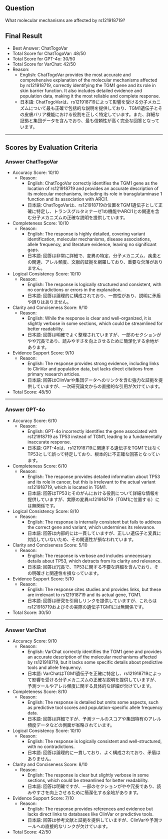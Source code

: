 ## Question

What molecular mechanisms are affected by rs121918719?

## Final Result

- Best Answer: ChatTogoVar
- Total Score for ChatTogoVar: 48/50
- Total Score for GPT-4o: 30/50
- Total Score for VarChat: 42/50
- Reason:
  - English: ChatTogoVar provides the most accurate and comprehensive explanation of the molecular mechanisms affected by rs121918719, correctly identifying the TGM1 gene and its role in skin barrier function. It also includes detailed evidence and population data, making it the most reliable and complete response.
  - 日本語: ChatTogoVarは、rs121918719によって影響を受ける分子メカニズムについて最も正確で包括的な説明を提供しており、TGM1遺伝子とその皮膚バリア機能における役割を正しく特定しています。また、詳細な証拠と集団データを含んでおり、最も信頼性が高く完全な回答となっています。

---

## Scores by Evaluation Criteria

### Answer ChatTogoVar
- Accuracy Score: 10/10
  - Reason: 
    - English: ChatTogoVar correctly identifies the TGM1 gene as the location of rs121918719 and provides an accurate description of its molecular mechanisms, including its role in transglutaminase 1 function and its association with ARCI1.
    - 日本語: ChatTogoVarは、rs121918719の位置をTGM1遺伝子として正確に特定し、トランスグルタミナーゼ1の機能やARCI1との関連を含む分子メカニズムの正確な説明を提供しています。
- Completeness Score: 10/10
  - Reason: 
    - English: The response is highly detailed, covering variant identification, molecular mechanisms, disease associations, allele frequency, and literature evidence, leaving no significant gaps.
    - 日本語: 回答は非常に詳細で、変異の特定、分子メカニズム、疾患との関連、アレル頻度、文献的証拠を網羅しており、重要な欠落がありません。
- Logical Consistency Score: 10/10
  - Reason: 
    - English: The response is logically structured and consistent, with no contradictions or errors in the explanation.
    - 日本語: 回答は論理的に構成されており、一貫性があり、説明に矛盾や誤りはありません。
- Clarity and Conciseness Score: 9/10
  - Reason: 
    - English: While the response is clear and well-organized, it is slightly verbose in some sections, which could be streamlined for better readability.
    - 日本語: 回答は明確でよく整理されていますが、一部のセクションがやや冗長であり、読みやすさを向上させるために簡潔化する余地があります。
- Evidence Support Score: 9/10
  - Reason: 
    - English: The response provides strong evidence, including links to ClinVar and population data, but lacks direct citations from primary research articles.
    - 日本語: 回答はClinVarや集団データへのリンクを含む強力な証拠を提供していますが、一次研究論文からの直接的な引用が欠けています。
- Total Score: 48/50

---

### Answer GPT-4o
- Accuracy Score: 6/10
  - Reason: 
    - English: GPT-4o incorrectly identifies the gene associated with rs121918719 as TP53 instead of TGM1, leading to a fundamentally inaccurate response.
    - 日本語: GPT-4oは、rs121918719に関連する遺伝子をTGM1ではなくTP53として誤って特定しており、根本的に不正確な回答となっています。
- Completeness Score: 6/10
  - Reason: 
    - English: The response provides detailed information about TP53 and its role in cancer, but this is irrelevant to the actual variant rs121918719, which is located in TGM1.
    - 日本語: 回答はTP53とそのがんにおける役割について詳細な情報を提供していますが、実際の変異rs121918719（TGM1に位置する）には無関係です。
- Logical Consistency Score: 8/10
  - Reason: 
    - English: The response is internally consistent but fails to address the correct gene and variant, which undermines its relevance.
    - 日本語: 回答は内部的には一貫していますが、正しい遺伝子と変異に対応していないため、その関連性が損なわれています。
- Clarity and Conciseness Score: 5/10
  - Reason: 
    - English: The response is verbose and includes unnecessary details about TP53, which detracts from its clarity and relevance.
    - 日本語: 回答は冗長で、TP53に関する不要な詳細を含んでおり、その明確さと関連性を損なっています。
- Evidence Support Score: 5/10
  - Reason: 
    - English: The response cites studies and provides links, but these are irrelevant to rs121918719 and its actual gene, TGM1.
    - 日本語: 回答は研究を引用しリンクを提供していますが、これらはrs121918719およびその実際の遺伝子TGM1には無関係です。
- Total Score: 30/50

---

### Answer VarChat
- Accuracy Score: 9/10
  - Reason: 
    - English: VarChat correctly identifies the TGM1 gene and provides an accurate description of the molecular mechanisms affected by rs121918719, but it lacks some specific details about predictive tools and allele frequency.
    - 日本語: VarChatはTGM1遺伝子を正確に特定し、rs121918719によって影響を受ける分子メカニズムの正確な説明を提供していますが、予測ツールやアレル頻度に関する具体的な詳細が欠けています。
- Completeness Score: 8/10
  - Reason: 
    - English: The response is detailed but omits some aspects, such as predictive tool scores and population-specific allele frequency data.
    - 日本語: 回答は詳細ですが、予測ツールのスコアや集団特有のアレル頻度データなどの側面が省略されています。
- Logical Consistency Score: 10/10
  - Reason: 
    - English: The response is logically consistent and well-structured, with no contradictions.
    - 日本語: 回答は論理的に一貫しており、よく構成されており、矛盾はありません。
- Clarity and Conciseness Score: 8/10
  - Reason: 
    - English: The response is clear but slightly verbose in some sections, which could be streamlined for better readability.
    - 日本語: 回答は明確ですが、一部のセクションがやや冗長であり、読みやすさを向上させるために簡潔化する余地があります。
- Evidence Support Score: 7/10
  - Reason: 
    - English: The response provides references and evidence but lacks direct links to databases like ClinVar or predictive tools.
    - 日本語: 回答は参考文献と証拠を提供していますが、ClinVarや予測ツールへの直接的なリンクが欠けています。
- Total Score: 42/50